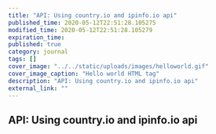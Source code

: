 ```yaml
---
title: "API: Using country.io and ipinfo.io api"
published_time: 2020-05-12T22:51:28.105275
modified_time: 2020-05-12T22:51:28.105279
expiration_time: 
published: true
category: journal
tags: []
cover_image: "../../static/uploads/images/helloworld.gif"
cover_image_caption: "Hello world HTML tag"
description: "API: Using country.io and ipinfo.io api"
external_link: ""
---
```


## API: Using country.io and ipinfo.io api

